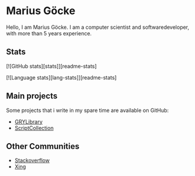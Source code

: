 # Marius Göcke

Hello, I am Marius Göcke. I am a computer scientist and softwaredeveloper, with more than 5 years experience.

## Stats

[![GitHub stats][stats]][readme-stats]

[![Language stats][lang-stats]][readme-stats]

## Main projects

Some projects that i write in my spare time are available on GitHub:

- [GRYLibrary](https://github.com/anionDev/GRYLibrary)
- [ScriptCollection](https://github.com/anionDev/ScriptCollection)

## Other Communities

- [Stackoverflow](https://stackexchange.com/users/4840330/anion)
- [Xing](https://www.xing.com/profile/Marius_Goecke)

